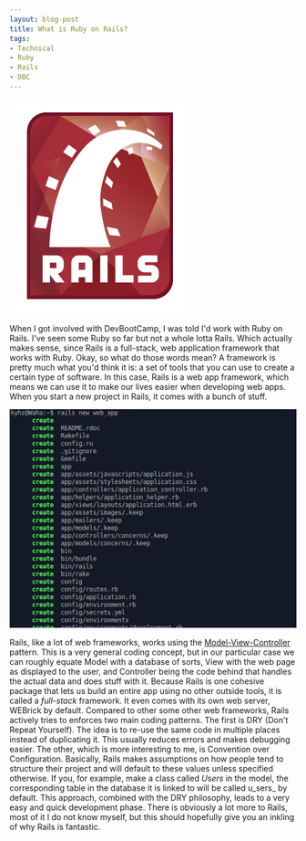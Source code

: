 ```yaml
---
layout: blog-post
title: What is Ruby on Rails?
tags:
- Technical
- Ruby
- Rails
- DBC
---
```

![Rails Logo](/assets/Ruby_on_Rails-logo.png)

When I got involved with DevBootCamp, I was told I'd work with Ruby on Rails. I've seen some Ruby so far but not a whole lotta Rails. Which actually makes sense, since Rails is a full-stack, web application framework that works with Ruby. Okay, so what do those words mean? A framework is pretty much what you'd think it is: a set of tools that you can use to create a certain type of software. In this case, Rails is a web app framework, which means we can use it to make our lives easier when developing web apps. When you start a new project in Rails, it comes with a bunch of stuff.

![Terminal output of creating a new Rails project](/assets/rubyrailstestapp.png)

Rails, like a lot of web frameworks, works using the [Model-View-Controller](http://blog.codinghorror.com/understanding-model-view-controller/) pattern. This is a very general coding concept, but in our particular case we can roughly equate Model with a database of sorts, View with the web page as displayed to the user, and Controller being the code behind that handles the actual data and does stuff with it. Because Rails is one cohesive package that lets us build an entire app using no other outside tools, it is called a _full-stack_ framework. It even comes with its own web server, WEBrick by default. Compared to other some other web frameworks, Rails actively tries to enforces two main coding patterns. The first is DRY (Don't Repeat Yourself). The idea is to re-use the same code in multiple places instead of duplicating it. This usually reduces errors and makes debugging easier. The other, which is more interesting to me, is Convention over Configuration. Basically, Rails makes assumptions on how people tend to structure their project and will default to these values unless specified otherwise. If you, for example, make a class called _Users_ in the model, the corresponding table in the database it is linked to will be called u_sers_ by default. This approach, combined with the DRY philosophy, leads to a very easy and quick development phase. There is obviously a lot more to Rails, most of it I do not know myself, but this should hopefully give you an inkling of why Rails is fantastic.
